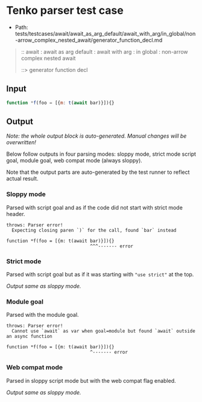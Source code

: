 # Tenko parser test case

- Path: tests/testcases/await/await_as_arg_default/await_with_arg/in_global/non-arrow_complex_nested_await/generator_function_decl.md

> :: await : await as arg default : await with arg : in global : non-arrow complex nested await
>
> ::> generator function decl

## Input

`````js
function *f(foo = [{m: t(await bar)}]){}
`````

## Output

_Note: the whole output block is auto-generated. Manual changes will be overwritten!_

Below follow outputs in four parsing modes: sloppy mode, strict mode script goal, module goal, web compat mode (always sloppy).

Note that the output parts are auto-generated by the test runner to reflect actual result.

### Sloppy mode

Parsed with script goal and as if the code did not start with strict mode header.

`````
throws: Parser error!
  Expecting closing paren `)` for the call, found `bar` instead

function *f(foo = [{m: t(await bar)}]){}
                               ^^^------- error
`````

### Strict mode

Parsed with script goal but as if it was starting with `"use strict"` at the top.

_Output same as sloppy mode._

### Module goal

Parsed with the module goal.

`````
throws: Parser error!
  Cannot use `await` as var when goal=module but found `await` outside an async function

function *f(foo = [{m: t(await bar)}]){}
                               ^------- error
`````


### Web compat mode

Parsed in sloppy script mode but with the web compat flag enabled.

_Output same as sloppy mode._
